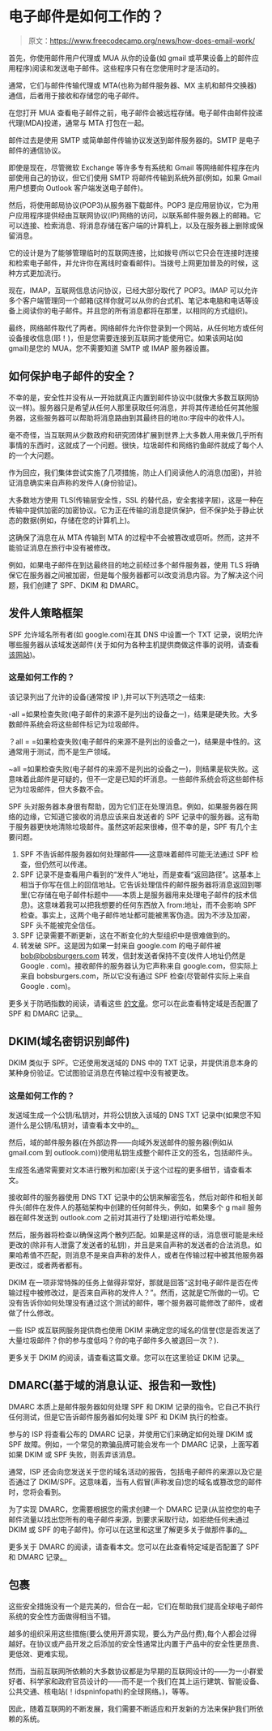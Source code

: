 # 电子邮件是如何工作的？

> 原文：<https://www.freecodecamp.org/news/how-does-email-work/>

首先，你使用邮件用户代理或 MUA 从你的设备(如 gmail 或苹果设备上的邮件应用程序)阅读和发送电子邮件。这些程序只有在您使用时才是活动的。

通常，它们与邮件传输代理或 MTA(也称为邮件服务器、MX 主机和邮件交换器)通信，后者用于接收和存储您的电子邮件。

在您打开 MUA 查看电子邮件之前，电子邮件会被远程存储。电子邮件由邮件投递代理(MDA)投递，通常与 MTA 打包在一起。

邮件过去是使用 SMTP 或简单邮件传输协议发送到邮件服务器的。SMTP 是电子邮件的通信协议。

即使是现在，尽管微软 Exchange 等许多专有系统和 Gmail 等网络邮件程序在内部使用自己的协议，但它们使用 SMTP 将邮件传输到系统外部(例如，如果 Gmail 用户想要向 Outlook 客户端发送电子邮件)。

然后，将使用邮局协议(POP3)从服务器下载邮件。POP3 是应用层协议，它为用户应用程序提供经由互联网协议(IP)网络的访问，以联系邮件服务器上的邮箱。它可以连接、检索消息、将消息存储在客户端的计算机上，以及在服务器上删除或保留消息。

它的设计是为了能够管理临时的互联网连接，比如拨号(所以它只会在连接时连接和检索电子邮件，并允许你在离线时查看邮件)。当拨号上网更加普及的时候，这种方式更加流行。

现在，IMAP，互联网信息访问协议，已经大部分取代了 POP3。IMAP 可以允许多个客户端管理同一个邮箱(这样你就可以从你的台式机、笔记本电脑和电话等设备上阅读你的电子邮件。并且您的所有消息都将在那里，以相同的方式组织)。

最终，网络邮件取代了两者。网络邮件允许你登录到一个网站，从任何地方或任何设备接收信息(耶！)，但是您需要连接到互联网才能使用它。如果该网站(如 gmail)是您的 MUA，您不需要知道 SMTP 或 IMAP 服务器设置。

## 如何保护电子邮件的安全？

不幸的是，安全性并没有从一开始就真正内置到邮件协议中(就像大多数互联网协议一样)。服务器只是希望从任何人那里获取任何消息，并将其传递给任何其他服务器，这些服务器可以帮助将消息路由到其最终目的地(to:字段中的收件人)。

毫不奇怪，当互联网从少数政府和研究团体扩展到世界上大多数人用来做几乎所有事情的东西时，这就成了一个问题。很快，垃圾邮件和网络钓鱼邮件就成了每个人的一个大问题。

作为回应，我们集体尝试实施了几项措施，防止人们阅读他人的消息(加密)，并验证消息确实来自声称的发件人(身份验证)。

大多数地方使用 TLS(传输层安全性，SSL 的替代品，安全套接字层)，这是一种在传输中提供加密的加密协议。它为正在传输的消息提供保护，但不保护处于静止状态的数据(例如，存储在您的计算机上)。

这确保了消息在从 MTA 传输到 MTA 的过程中不会被篡改或窃听。然而，这并不能验证消息在旅行中没有被修改。

例如，如果电子邮件在到达最终目的地之前经过多个邮件服务器，使用 TLS 将确保它在服务器之间被加密，但是每个服务器都可以改变消息内容。为了解决这个问题，我们创建了 SPF、DKIM 和 DMARC。

## 发件人策略框架

SPF 允许域名所有者(如 google.com)在其 DNS 中设置一个 TXT 记录，说明允许哪些服务器从该域发送邮件(关于如何为各种主机提供商做这件事的说明，请查看[该网站](https://support.knowbe4.com/hc/en-us/articles/115015835387-How-Can-I-Add-a-TXT-Record-to-My-DNS-Records-))。

### 这是如何工作的？

该记录列出了允许的设备(通常按 IP ),并可以下列选项之一结束:

-all =如果检查失败(电子邮件的来源不是列出的设备之一)，结果是硬失败。大多数邮件系统会将这些邮件标记为垃圾邮件。

？all = =如果检查失败(电子邮件的来源不是列出的设备之一)，结果是中性的。这通常用于测试，而不是生产领域。

~all =如果检查失败(电子邮件的来源不是列出的设备之一)，则结果是软失败。这意味着此邮件是可疑的，但不一定是已知的坏消息。一些邮件系统会将这些邮件标记为垃圾邮件，但大多数不会。

SPF 头对服务器本身很有帮助，因为它们正在处理消息。例如，如果服务器在网络的边缘，它知道它接收的消息应该来自发送者的 SPF 记录中的服务器。这有助于服务器更快地清除垃圾邮件。虽然这听起来很棒，但不幸的是，SPF 有几个主要问题。

1.  SPF 不告诉邮件服务器如何处理邮件——这意味着邮件可能无法通过 SPF 检查，但仍然可以传递。
2.  SPF 记录不是查看用户看到的“发件人”地址，而是查看“返回路径”。这基本上相当于你写在信上的回信地址。它告诉处理信件的邮件服务器将消息返回到哪里(它存储在电子邮件标题中——本质上是服务器用来处理电子邮件的技术信息)。这意味着我可以把我想要的任何东西放入 from:地址，而不会影响 SPF 检查。事实上，这两个电子邮件地址都可能被黑客伪造。因为不涉及加密，SPF 头不能被完全信任。
3.  SPF 记录需要不断更新，这在不断变化的大型组织中是很难做到的。
4.  转发破 SPF。这是因为如果一封来自 google.com 的电子邮件被 bob@bobsburgers.com 转发，信封发送者保持不变(发件人地址仍然是 Google . com)。接收邮件的服务器认为它声称来自 google.com，但实际上来自 bobsburgers.com，所以它没有通过 SPF 检查(尽管邮件实际上来自 Google . com)。

更多关于防晒指数的阅读，请看这些 [的文章](http://knowledge.ondmarc.com/en/articles/1148885-spf-hard-fail-vs-spf-soft-fail)。您可以在此查看特定域是否配置了 SPF 和 DMARC 记录[。](https://domain-checker.valimail.com/google.com)

## DKIM(域名密钥识别邮件)

DKIM 类似于 SPF。它还使用发送域的 DNS 中的 TXT 记录，并提供消息本身的某种身份验证。它试图验证消息在传输过程中没有被更改。

### 这是如何工作的？

发送域生成一个公钥/私钥对，并将公钥放入该域的 DNS TXT 记录中(如果您不知道什么是公钥/私钥对，请查看本文中的[。](https://www.freecodecamp.org/news/how-to-send-secret-messages/)

然后，域的邮件服务器(在外部边界——向域外发送邮件的服务器(例如从 gmail.com 到 outlook.com))使用私钥生成整个邮件正文的签名，包括邮件头。

生成签名通常需要对文本进行散列和加密(关于这个过程的更多细节，请查看本文。

接收邮件的服务器使用 DNS TXT 记录中的公钥来解密签名，然后对邮件和相关邮件头(邮件在发件人的基础架构中创建的任何邮件头，例如，如果多个 g mail 服务器在邮件发送到 outlook.com 之前对其进行了处理)进行哈希处理。

然后，服务器将检查以确保这两个散列匹配。如果是这样的话，消息很可能是未经更改的(除非有人泄露了发送者的私钥)，并且是来自声称的发送者的合法消息。如果哈希值不匹配，则消息不是来自声称的发件人，或者在传输过程中被其他服务器更改过，或者两者都有。

DKIM 在一项非常特殊的任务上做得非常好，那就是回答“这封电子邮件是否在传输过程中被修改过，是否来自声称的发件人？”。然而，这就是它所做的一切。它没有告诉你如何处理没有通过这个测试的邮件，哪个服务器可能修改了邮件，或者做了什么修改。

一些 ISP 或互联网服务提供商也使用 DKIM 来确定您的域名的信誉(您是否发送了大量垃圾邮件？你的参与度低吗？你的电子邮件多久被退回一次？).

更多关于 DKIM 的阅读，请查看这篇文章。您可以在这里验证 DKIM 记录[。](https://www.dmarcanalyzer.com/how-to-validate-a-domainkey-dkim-record/)

## DMARC(基于域的消息认证、报告和一致性)

DMARC 本质上是邮件服务器如何处理 SPF 和 DKIM 记录的指令。它自己不执行任何测试，但是它告诉邮件服务器如何处理 SPF 和 DKIM 执行的检查。

参与的 ISP 将查看公布的 DMARC 记录，并使用它们来确定如何处理 DKIM 或 SPF 故障。例如，一个常见的欺骗品牌可能会发布一个 DMARC 记录，上面写着如果 DKIM 或 SPF 失败，则丢弃该消息。

通常，ISP 还会向您发送关于您的域名活动的报告，包括电子邮件的来源以及它是否通过了 DKIM/SPF。这意味着，当有人假冒(声称发自)您的域名或篡改您的邮件时，您将会看到。

为了实现 DMARC，您需要根据您的需求创建一个 DMARC 记录(从监控您的电子邮件流量以找出您所有的电子邮件来源，到要求采取行动，如拒绝任何未通过 DKIM 或 SPF 的电子邮件)。你可以在这里和这里了解更多关于做那件事的[。](https://blog.returnpath.com/build-your-dmarc-record-in-15-minutes-v2/)

更多关于 DMARC 的阅读，请查看本文。您可以在此查看特定域是否配置了 SPF 和 DMARC 记录[。](https://domain-checker.valimail.com/google.com)

## 包裹

这些安全措施没有一个是完美的，但合在一起，它们在帮助我们提高全球电子邮件系统的安全性方面做得相当不错。

越多的组织采用这些措施(要么使用开源实现，要么为产品付费),每个人都会过得越好。在协议或产品开发之后添加的安全性通常比内置于产品中的安全性更昂贵、更低效、更难实现。

然而，当前互联网所依赖的大多数协议都是为早期的互联网设计的——为一小群爱好者、科学家和政府官员设计的——而不是一个我们在其上运行建筑、智能设备、公共交通、核电站(！idspninfopath)的全球网络。)，等等。

因此，随着互联网的不断发展，我们需要不断适应和开发新的方法来保护我们所依赖的系统。